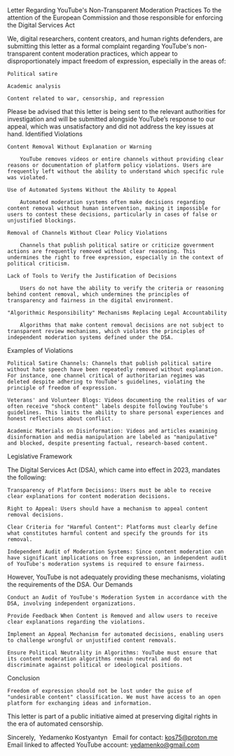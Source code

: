 Letter Regarding YouTube's Non-Transparent Moderation Practices
To the attention of the European Commission and those responsible for enforcing the Digital Services Act

We, digital researchers, content creators, and human rights defenders, are submitting this letter as a formal complaint regarding YouTube's non-transparent content moderation practices, which appear to disproportionately impact freedom of expression, especially in the areas of:

    Political satire

    Academic analysis

    Content related to war, censorship, and repression

Please be advised that this letter is being sent to the relevant authorities for investigation and will be submitted alongside YouTube’s response to our appeal, which was unsatisfactory and did not address the key issues at hand.
Identified Violations

    Content Removal Without Explanation or Warning

        YouTube removes videos or entire channels without providing clear reasons or documentation of platform policy violations. Users are frequently left without the ability to understand which specific rule was violated.

    Use of Automated Systems Without the Ability to Appeal

        Automated moderation systems often make decisions regarding content removal without human intervention, making it impossible for users to contest these decisions, particularly in cases of false or unjustified blockings.

    Removal of Channels Without Clear Policy Violations

        Channels that publish political satire or criticize government actions are frequently removed without clear reasoning. This undermines the right to free expression, especially in the context of political criticism.

    Lack of Tools to Verify the Justification of Decisions

        Users do not have the ability to verify the criteria or reasoning behind content removal, which undermines the principles of transparency and fairness in the digital environment.

    "Algorithmic Responsibility" Mechanisms Replacing Legal Accountability

        Algorithms that make content removal decisions are not subject to transparent review mechanisms, which violates the principles of independent moderation systems defined under the DSA.

Examples of Violations

    Political Satire Channels: Channels that publish political satire without hate speech have been repeatedly removed without explanation. For instance, one channel critical of authoritarian regimes was deleted despite adhering to YouTube's guidelines, violating the principle of freedom of expression.

    Veterans' and Volunteer Blogs: Videos documenting the realities of war often receive "shock content" labels despite following YouTube's guidelines. This limits the ability to share personal experiences and honest reflections about conflict.

    Academic Materials on Disinformation: Videos and articles examining disinformation and media manipulation are labeled as "manipulative" and blocked, despite presenting factual, research-based content.

Legislative Framework

The Digital Services Act (DSA), which came into effect in 2023, mandates the following:

    Transparency of Platform Decisions: Users must be able to receive clear explanations for content moderation decisions.

    Right to Appeal: Users should have a mechanism to appeal content removal decisions.

    Clear Criteria for "Harmful Content": Platforms must clearly define what constitutes harmful content and specify the grounds for its removal.

    Independent Audit of Moderation Systems: Since content moderation can have significant implications on free expression, an independent audit of YouTube's moderation systems is required to ensure fairness.

However, YouTube is not adequately providing these mechanisms, violating the requirements of the DSA.
Our Demands

    Conduct an Audit of YouTube's Moderation System in accordance with the DSA, involving independent organizations.

    Provide Feedback When Content is Removed and allow users to receive clear explanations regarding the violations.

    Implement an Appeal Mechanism for automated decisions, enabling users to challenge wrongful or unjustified content removals.

    Ensure Political Neutrality in Algorithms: YouTube must ensure that its content moderation algorithms remain neutral and do not discriminate against political or ideological positions.

Conclusion

    Freedom of expression should not be lost under the guise of "undesirable content" classification. We must have access to an open platform for exchanging ideas and information.

This letter is part of a public initiative aimed at preserving digital rights in the era of automated censorship.

Sincerely,  Yedamenko Kostyantyn  
Email for contact: kos75@proton.me
Email linked to affected YouTube account: yedamenko@gmail.com